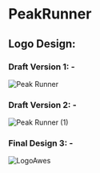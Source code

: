 # PeakRunner

## Logo Design:
### Draft Version 1: -
![Peak Runner](https://github.com/user-attachments/assets/63fc61f8-190d-4d32-b85d-2b2604cffeab)
### Draft Version 2: - 
![Peak Runner (1)](https://github.com/user-attachments/assets/70689b88-1d9b-4ad6-a742-6f16958a4cfb)
### Final Design 3: -
![LogoAwes](https://github.com/user-attachments/assets/3d066595-c855-4896-be91-99f4bce242ca)
